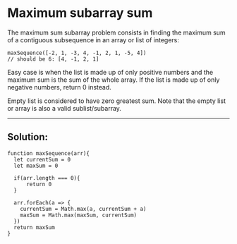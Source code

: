 # Maximum subarray sum

The maximum sum subarray problem consists in finding the maximum sum of a contiguous subsequence in an array or list of integers:

```
maxSequence([-2, 1, -3, 4, -1, 2, 1, -5, 4])
// should be 6: [4, -1, 2, 1]
```

Easy case is when the list is made up of only positive numbers and the maximum sum is the sum of the whole array. If the list is made up of only negative numbers, return 0 instead.

Empty list is considered to have zero greatest sum. Note that the empty list or array is also a valid sublist/subarray.

---
## Solution:

```
function maxSequence(arr){
  let currentSum = 0
  let maxSum = 0
  
  if(arr.length === 0){
      return 0
  }

  arr.forEach(a => {
    currentSum = Math.max(a, currentSum + a)
    maxSum = Math.max(maxSum, currentSum)
  })
  return maxSum
}
```